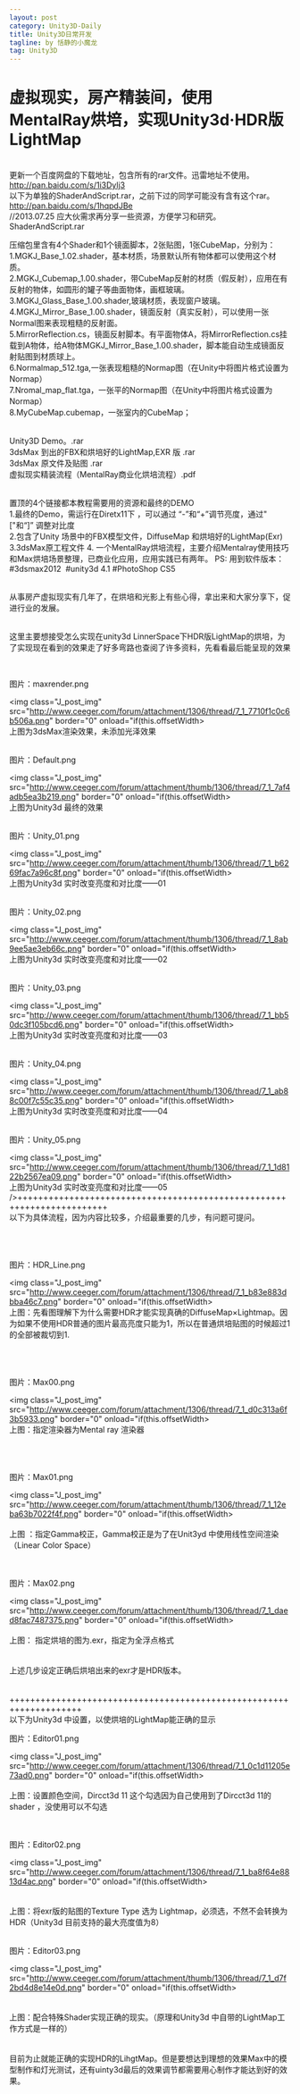 ```yaml
---
layout: post
category: Unity3D-Daily
title: Unity3D日常开发
tagline: by 恬静的小魔龙
tag: Unity3D
---
```



<h1>虚拟现实，房产精装间，使用MentalRay烘培，实现Unity3d·HDR版LightMap</h1>                                                          
<br />更新一个百度网盘的下载地址，包含所有的rar文件。迅雷地址不使用。
<br /><a href="http://pan.baidu.com/s/1i3Dylj3 " target="_blank">http://pan.baidu.com/s/1i3Dylj3</a>
<br />以下为单独的ShaderAndScript.rar，之前下过的同学可能没有含有这个rar。
<br /><a href="http://pan.baidu.com/s/1hqpdJBe " target="_blank">http://pan.baidu.com/s/1hqpdJBe</a>
<br />//2013.07.25 
应大伙需求再分享一些资源，方便学习和研究。
ShaderAndScript.rar &nbsp; 

压缩包里含有4个Shader和1个镜面脚本，2张贴图，1张CubeMap，分别为：
<br />1.MGKJ_Base_1.02.shader，基本材质，场景默认所有物体都可以使用这个材质。
<br />2.MGKJ_Cubemap_1.00.shader，带CubeMap反射的材质（假反射），应用在有反射的物体，如圆形的罐子等曲面物体，画框玻璃。
<br />3.MGKJ_Glass_Base_1.00.shader,玻璃材质，表现窗户玻璃。
<br />4.MGKJ_Mirror_Base_1.00.shader，镜面反射（真实反射），可以使用一张Normal图来表现粗糙的反射面。
<br />5.MirrorReflection.cs，镜面反射脚本。有平面物体A，将MirrorReflection.cs挂载到A物体，给A物体MGKJ_Mirror_Base_1.00.shader，脚本能自动生成镜面反射贴图到材质球上。
<br />6.Normalmap_512.tga,一张表现粗糙的Normap图（在Unity中将图片格式设置为Normap）
<br />7.Nromal_map_flat.tga，一张平的Normap图（在Unity中将图片格式设置为Normap）
<br />8.MyCubeMap.cubemap，一张室内的CubeMap；

<br />Unity3D Demo。.rar
<br />3dsMax 到出的FBX和烘培好的LightMap,EXR 版 .rar
<br />3dsMax 原文件及贴图 .rar
<br />虚拟现实精装流程（MentalRay商业化烘培流程）.pdf &nbsp;

<br />置顶的4个链接都本教程需要用的资源和最终的DEMO
<br />1.最终的Demo，需运行在Diretx11下 ，可以通过 “-”和“+”调节亮度，通过&quot;[&quot;和“]” 调整对比度
<br />2.包含了Unity 场景中的FBX模型文件，DiffuseMap 和烘培好的LightMap(Exr)
<br />3.3dsMax原工程文件
4. 一个MentalRay烘培流程，主要介绍Mentalray使用技巧和Max烘培场景整理，已商业化应用，应用实践已有两年。
PS: 用到软件版本：#3dsmax2012 &nbsp;#unity3d 4.1 #PhotoShop CS5

<br />从事房产虚拟现实有几年了，在烘培和光影上有些心得，拿出来和大家分享下，促进行业的发展。

<br />这里主要想接受怎么实现在unity3d LinnerSpace下HDR版LightMap的烘培，为了实现现在看到的效果走了好多弯路也查阅了许多资料，先看看最后能呈现的效果

<br /><span id="J_att_10915"><span id="td_att_10915" class="J_attach_img_wrap single_img"><div class="img_info J_img_info"><p>图片：maxrender.png</p></div><img class="J_post_img" src="http://www.ceeger.com/forum/attachment/1306/thread/7_1_7710f1c0c6b506a.png" border="0" onload="if(this.offsetWidth>
<br />上图为3dsMax渲染效果，未添加光泽效果
<br />
<br /><span id="J_att_10907"><span id="td_att_10907" class="J_attach_img_wrap single_img"><div class="img_info J_img_info"><p>图片：Default.png</p></div><img class="J_post_img" src="http://www.ceeger.com/forum/attachment/thumb/1306/thread/7_1_7af4adb5ea3b219.png" border="0" onload="if(this.offsetWidth>
<br />上图为Unity3d 最终的效果
<br />
<br /><span id="J_att_10916"><span id="td_att_10916" class="J_attach_img_wrap single_img"><div class="img_info J_img_info"><p>图片：Unity_01.png</p></div><img class="J_post_img" src="http://www.ceeger.com/forum/attachment/thumb/1306/thread/7_1_b6269fac7a96c8f.png" border="0" onload="if(this.offsetWidth>
<br />上图为Unity3d 实时改变亮度和对比度——01
<br />
<br /><span id="J_att_10917"><span id="td_att_10917" class="J_attach_img_wrap single_img"><div class="img_info J_img_info"><p>图片：Unity_02.png</p></div><img class="J_post_img" src="http://www.ceeger.com/forum/attachment/thumb/1306/thread/7_1_8ab9ee5ae3eb66c.png" border="0" onload="if(this.offsetWidth>
<br />上图为Unity3d 实时改变亮度和对比度——02
<br />
<br /><span id="J_att_10918"><span id="td_att_10918" class="J_attach_img_wrap single_img"><div class="img_info J_img_info"><p>图片：Unity_03.png</p></div><img class="J_post_img" src="http://www.ceeger.com/forum/attachment/thumb/1306/thread/7_1_bb50dc3f105bcd6.png" border="0" onload="if(this.offsetWidth>
<br />上图为Unity3d 实时改变亮度和对比度——03
<br />
<br /><span id="J_att_10919"><span id="td_att_10919" class="J_attach_img_wrap single_img"><div class="img_info J_img_info"><p>图片：Unity_04.png</p></div><img class="J_post_img" src="http://www.ceeger.com/forum/attachment/thumb/1306/thread/7_1_ab88c00f7c55c35.png" border="0" onload="if(this.offsetWidth>
<br />上图为Unity3d 实时改变亮度和对比度——04
<br />
<br /><span id="J_att_10920"><span id="td_att_10920" class="J_attach_img_wrap single_img"><div class="img_info J_img_info"><p>图片：Unity_05.png</p></div><img class="J_post_img" src="http://www.ceeger.com/forum/attachment/thumb/1306/thread/7_1_1d8122b2567ea09.png" border="0" onload="if(this.offsetWidth>
<br />上图为Unity3d 实时改变亮度和对比度——05
/>+++++++++++++++++++++++++++++++++++++++++++++++++++++++++++++++++++++++
<br />以下为具体流程，因为内容比较多，介绍最重要的几步，有问题可提问。
<br />
<br />
<br />
<br /><span id="J_att_10911"><span id="td_att_10911" class="J_attach_img_wrap single_img"><div class="img_info J_img_info"><p>图片：HDR_Line.png</p></div><img class="J_post_img" src="http://www.ceeger.com/forum/attachment/1306/thread/7_1_b83e883dbba46c7.png" border="0" onload="if(this.offsetWidth>
<br />上图：先看图理解下为什么需要HDR才能实现真确的DiffuseMap×Lightmap。因为如果不使用HDR普通的图片最高亮度只能为1，所以在普通烘培贴图的时候超过1的全部被裁切到1.
<br />
<br />
<br />
<br /><span id="J_att_10912"><span id="td_att_10912" class="J_attach_img_wrap single_img"><div class="img_info J_img_info"><p>图片：Max00.png</p></div><img class="J_post_img" src="http://www.ceeger.com/forum/attachment/1306/thread/7_1_d0c313a6f3b5933.png" border="0" onload="if(this.offsetWidth>
<br />上图：指定渲染器为Mental ray 渲染器
<br />
<br />
<br />
<br /><span id="J_att_10913"><span id="td_att_10913" class="J_attach_img_wrap single_img"><div class="img_info J_img_info"><p>图片：Max01.png</p></div><img class="J_post_img" src="http://www.ceeger.com/forum/attachment/thumb/1306/thread/7_1_12eba63b7022f4f.png" border="0" onload="if(this.offsetWidth>
<br />
<br />上图 ：指定Gamma校正，Gamma校正是为了在Unit3yd 中使用线性空间渲染 （Linear Color Space）
<br />
<br />
<br /><span id="J_att_10914"><span id="td_att_10914" class="J_attach_img_wrap single_img"><div class="img_info J_img_info"><p>图片：Max02.png</p></div><img class="J_post_img" src="http://www.ceeger.com/forum/attachment/thumb/1306/thread/7_1_daed8fac7487375.png" border="0" onload="if(this.offsetWidth>
<br />
<br />上图： 指定烘培的图为.exr，指定为全浮点格式
<br />
<br />
<br />上述几步设定正确后烘培出来的exr才是HDR版本。
<br />
<br />
<br />++++++++++++++++++++++++++++++++++++++++++++++++++++++++++++++++++++
<br />以下为Unity3d 中设置，以使烘培的LightMap能正确的显示
<br /><span id="J_att_10908"><span id="td_att_10908" class="J_attach_img_wrap single_img"><div class="img_info J_img_info"><p>图片：Editor01.png</p></div><img class="J_post_img" src="http://www.ceeger.com/forum/attachment/1306/thread/7_1_0c1d11205e73ad0.png" border="0" onload="if(this.offsetWidth>
<br />
<br />上图：设置颜色空间，Dircct3d 11 这个勾选因为自己使用到了Dircct3d 11的shader ，没使用可以不勾选
<br />
<br />
<br /><span id="J_att_10909"><span id="td_att_10909" class="J_attach_img_wrap single_img"><div class="img_info J_img_info"><p>图片：Editor02.png</p></div><img class="J_post_img" src="http://www.ceeger.com/forum/attachment/1306/thread/7_1_ba8f64e8813d4ac.png" border="0" onload="if(this.offsetWidth>
<br />
<br />
<br />上图：将exr版的贴图的Texture Type 选为 Lightmap，必须选，不然不会转换为HDR（Unity3d 目前支持的最大亮度值为8）
<br />
<br /><span id="J_att_10910"><span id="td_att_10910" class="J_attach_img_wrap single_img"><div class="img_info J_img_info"><p>图片：Editor03.png</p></div><img class="J_post_img" src="http://www.ceeger.com/forum/attachment/thumb/1306/thread/7_1_d7f2bd4d8e14e0d.png" border="0" onload="if(this.offsetWidth>
<br />
<br />
<br />上图：配合特殊Shader实现正确的现实。（原理和Unity3d 中自带的LightMap工作方式是一样的）
<br />
<br />
<br />目前为止就能正确的实现HDR的LihgtMap。但是要想达到理想的效果Max中的模型制作和灯光测试，还有uinty3d最后的效果调节都需要用心制作才能达到好的效果。</div>



        

   
